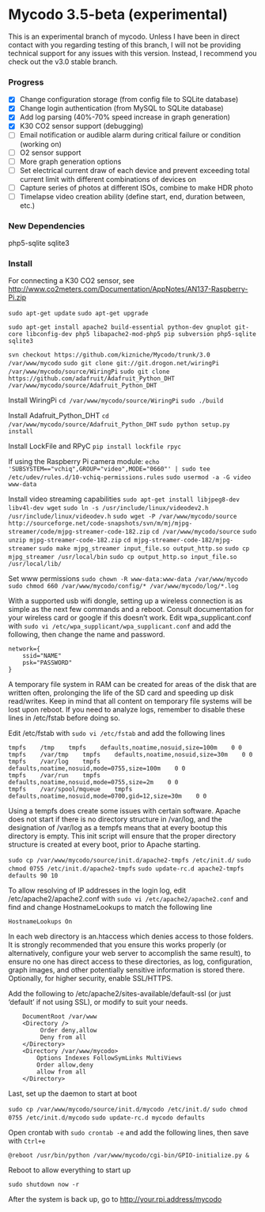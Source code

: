 # Mycodo 3.5-beta (experimental)

This is an experimental branch of mycodo. Unless I have been in direct contact with you regarding testing of this branch, I will not be providing technical support for any issues with this version. Instead, I recommend you check out the v3.0 stable branch.

### Progress

- [X] Change configuration storage (from config file to SQLite database)
- [X] Change login authentication (from MySQL to SQLite database)
- [X] Add log parsing (40%-70% speed increase in graph generation)
- [X] K30 CO2 sensor support (debugging)
- [ ] Email notification or audible alarm during critical failure or condition (working on)
- [ ] O2 sensor support
- [ ] More graph generation options
- [ ] Set electrical current draw of each device and prevent exceeding total current limit with different combinations of devices on
- [ ] Capture series of photos at different ISOs, combine to make HDR photo
- [ ] Timelapse video creation ability (define start, end, duration between, etc.)

### New Dependencies

php5-sqlite
sqlite3

### Install

For connecting a K30 CO2 sensor, see http://www.co2meters.com/Documentation/AppNotes/AN137-Raspberry-Pi.zip 

`sudo apt-get update`
`sudo apt-get upgrade`

`sudo apt-get install apache2 build-essential python-dev gnuplot git-core libconfig-dev php5 libapache2-mod-php5 pip subversion php5-sqlite sqlite3`

`svn checkout https://github.com/kizniche/Mycodo/trunk/3.0 /var/www/mycodo`
`sudo git clone git://git.drogon.net/wiringPi /var/www/mycodo/source/WiringPi`
`sudo git clone https://github.com/adafruit/Adafruit_Python_DHT /var/www/mycodo/source/Adafruit_Python_DHT`

Install WiringPi
`cd /var/www/mycodo/source/WiringPi`
`sudo ./build`

Install Adafruit_Python_DHT
`cd /var/www/mycodo/source/Adafruit_Python_DHT`
`sudo python setup.py install`

Install LockFile and RPyC
`pip install lockfile rpyc`

If using the Raspberry Pi camera module:
`echo 'SUBSYSTEM=="vchiq",GROUP="video",MODE="0660"' | sudo tee /etc/udev/rules.d/10-vchiq-permissions.rules`
`sudo usermod -a -G video www-data`

Install video streaming capabilities
`sudo apt-get install libjpeg8-dev libv4l-dev wget`
`sudo ln -s /usr/include/linux/videodev2.h /usr/include/linux/videodev.h`
`sudo wget -P /var/www/mycodo/source http://sourceforge.net/code-snapshots/svn/m/mj/mjpg-streamer/code/mjpg-streamer-code-182.zip`
`cd /var/www/mycodo/source`
`sudo unzip mjpg-streamer-code-182.zip`
`cd mjpg-streamer-code-182/mjpg-streamer`
`sudo make mjpg_streamer input_file.so output_http.so`
`sudo cp mjpg_streamer /usr/local/bin`
`sudo cp output_http.so input_file.so /usr/local/lib/`

Set www permissions
`sudo chown -R www-data:www-data /var/www/mycodo`
`sudo chmod 660 /var/www/mycodo/config/* /var/www/mycodo/log/*.log`

With a supported usb wifi dongle, setting up a wireless connection is as simple as the next few commands and a reboot. Consult documentation for your wireless card or google if this doesn’t work. Edit wpa_supplicant.conf with `sudo vi /etc/wpa_supplicant/wpa_supplicant.conf` and add the following, then change the name and password.

```
network={
    ssid="NAME"
    psk="PASSWORD"
}
```

A temporary file system in RAM can be created for areas of the disk that are written often, prolonging the life of the SD card and speeding up disk read/writes. Keep in mind that all content on temporary file systems will be lost upon reboot. If you need to analyze logs, remember to disable these lines in /etc/fstab before doing so.

Edit /etc/fstab with `sudo vi /etc/fstab` and add the following lines

```
tmpfs    /tmp    tmpfs    defaults,noatime,nosuid,size=100m    0 0
tmpfs    /var/tmp    tmpfs    defaults,noatime,nosuid,size=30m    0 0
tmpfs    /var/log    tmpfs    defaults,noatime,nosuid,mode=0755,size=100m    0 0
tmpfs    /var/run    tmpfs    defaults,noatime,nosuid,mode=0755,size=2m    0 0
tmpfs    /var/spool/mqueue    tmpfs    defaults,noatime,nosuid,mode=0700,gid=12,size=30m    0 0
```

Using a tempfs does create some issues with certain software. Apache does not start if there is no directory structure in /var/log, and the designation of /var/log as a tempfs means that at every bootup this directory is empty. This init script will ensure that the proper directory structure is created at every boot, prior to Apache starting.

`sudo cp /var/www/mycodo/source/init.d/apache2-tmpfs /etc/init.d/`
`sudo chmod 0755 /etc/init.d/apache2-tmpfs`
`sudo update-rc.d apache2-tmpfs defaults 90 10`


To allow resolving of IP addresses in the login log, edit /etc/apache2/apache2.conf with `sudo vi /etc/apache2/apache2.conf` and find and change HostnameLookups to match the following line

`HostnameLookups On`

In each web directory is an.htaccess which denies access to those folders. It is strongly recommended that you ensure this works properly (or alternatively, configure your web server to accomplish the same result), to ensure no one has direct access to these directories, as log, configuration, graph images, and other potentially sensitive information is stored there. Optionally, for higher security, enable SSL/HTTPS.

Add the following to /etc/apache2/sites-available/default-ssl (or just ‘default’ if not using SSL), or modify to suit your needs.
```
    DocumentRoot /var/www
    <Directory />
         Order deny,allow
         Deny from all
    </Directory>
	<Directory /var/www/mycodo>
        Options Indexes FollowSymLinks MultiViews
        Order allow,deny
        allow from all
    </Directory>
```

Last, set up the daemon to start at boot

`sudo cp /var/www/mycodo/source/init.d/mycodo /etc/init.d/`
`sudo chmod 0755 /etc/init.d/mycodo`
`sudo update-rc.d mycodo defaults`

Open crontab with `sudo crontab -e` and add the following lines, then save with `Ctrl+e`

`@reboot /usr/bin/python /var/www/mycodo/cgi-bin/GPIO-initialize.py &`

Reboot to allow everything to start up

`sudo shutdown now -r`

After the system is back up, go to http://your.rpi.address/mycodo